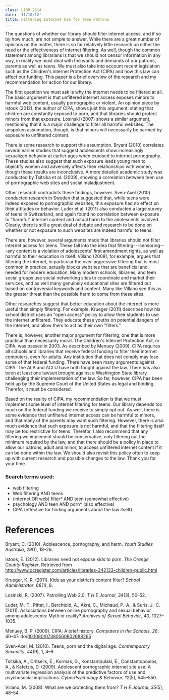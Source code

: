 ```yaml
---
class: LIBR 261A
date: '11/10/12'
title: Filtering Internet Use for Teen Patrons
...
```


The questions of whether our library should filter internet access, and
if so by how much, are not simple to answer. While there are a great
number of opinions on the matter, there is so far relatively little
research on either the need or the effectiveness of internet filtering.
As well, though the common statement among librarians is that we should
not censor information in any way, in reality we must deal with the
wants and demands of our patrons, parents as well as teens. We must also
take into account recent legislation such as the Children's internet
Protection Act (CIPA) and how this law can affect our funding. This
paper is a brief overview of the research and my recommendation for
action for our library.

The first question we must ask is why the internet needs to be filtered
at all. The basic argument is that unfiltered internet access exposes
minors to harmful web content, usually pornographic or violent. An
opinion piece by Istook (2012), the author of CIPA, shows just this
argument, stating that children are constantly exposed to porn, and that
libraries should protect minors from that exposure. Losinski (2007)
shows a similar argument, mentioning that it is a major challenge to
filter all harmful websites. The unspoken assumption, though, is that
minors will necessarily be harmed by exposure to unfiltered content.

There is some research to support this assumption. Bryant (2010)
correlates several earlier studies that suggest adolescents show
increasingly sexualized behavior at earlier ages when exposed to
internet pornography. These studies also suggest that such exposure
leads young men to objectify women and adversely affects their
relationships with women, though these results are inconclusive. A more
detailed academic study was conducted by Tsitsika et al. (2009), showing
a correlation between teen use of pornographic web sites and social
maladjustment.

Other research contradicts these findings, however. Sven-Axel (2010)
conducted research in Sweden that suggested that, while teens were
indeed exposed to pornographic websites, this exposure had no effect on
their attitudes or behavior. Luder et al. (2011) also conducted a large
survey of teens in Switzerland, and again found no correlation between
exposure to "harmful" internet content and actual harm to the
adolescents involved. Clearly, there is still a great deal of debate and
research to be done on whether or not exposure to such websites are
indeed harmful to teens.

There are, however, several arguments made that libraries should not
filter internet access for teens. These fall into the idea that
filtering---censoring---any content is a violation of adolescents' first
amendment rights, as well as harmful to their education in itself.
Villano (2008), for example, argues that filtering the internet, in
particular the over-aggressive filtering that is most common in
practice, actually blocks websites that are beneficial and needed for
modern education. Many modern schools, libraries, and teen social groups
use social networking sites to coordinate and market their services, and
as well many genuinely educational sites are filtered out based on
controversial keywords and content. Many like Villano see this as the
greater threat than the possible harm to come from these sites.

Other researches suggest that better education about the internet is
more useful than simply filtering. For example, Krueger (2011) describes
how his school district uses an "open access" policy to allow their
students to use the internet unfiltered. They educate these youths on
potential dangers of the internet, and allow them to act as their own
"filters."

There is, however, another major argument for filtering, one that is
more practical than necessarily moral. The Children's Internet
Protection Act, or CIPA, was passed in 2003. As described by Menuey
(2009), CIPA requires all schools and libraries that receive federal
funding to filter their internet computers, even for adults. Any
institution that does not comply may lose some of that federal funding.
There have been many arguments against CIPA. The ALA and ACLU have both
fought against the law. There has also been at least one lawsuit brought
against a Washington State library challenging their implementation of
the law. So far, however, CIPA has been held up by the Supreme Court of
the United States as legal and binding. Therefor, it must be considered.

Based on the reality of CIPA, my recommendation is that we must
implement some level of internet filtering for teens. Our library
depends too much on the federal funding we receive to simply opt out. As
well, there is some evidence that unfiltered internet access can be
harmful to minors, and that many of the parents may want such filtering.
However, there is also much evidence that such exposure is not harmful,
and that the filtering itself may be too restrictive for teens.
Therefor, I also recommend that any filtering we implement should be
conservative, only filtering out the minimum required by the law, and
that there should be a policy in place to allow our patrons, adult and
minor, to access unfiltered internet content if it can be done within
the law. We should also revisit this policy often to keep up with
current research and possible changes to the law. Thank you for your
time.

### Search terms used:

-   web filtering
-   Web filtering AND teens
-   (internet OR web) filter\* AND teen (somewhat effective)
-   psychology AND teen AND porn\* (also effective)
-   CIPA (effective for finding arguments about the law itself)

<div class="references">

References
==========

Bryant, C. (2010). Adolescence, pornography, and harm. *Youth Studies
Australia*, *29*(1), 18–26.

Istook, E. (2012). Libraries need not expose kids to porn. *The Orange
County Register*. Retrieved from
<http://www.ocregister.com/articles/libraries-342133-children-public.html>

Krueger, K. R. (2011). Kids as your district’s content filter? *School
Administrator*, *68*(1), 8.

Losinski, R. (2007). Patrolling Web 2.0. *T H E Journal*, *34*(3),
50–52.

Luder, M.-T., Pittet, I., Berchtold, A., Akré, C., Michaud, P.-A., &
Surís, J.-C. (2011). Associations between online pornography and sexual
behavior among adolescents: Myth or reality? *Archives of Sexual
Behavior*, *40*, 1027–1035.

Menuey, B. P. (2009). CIPA: A brief history. *Computers in the Schools*,
*26*, 40–47.
doi:[10.1080/07380560802688265](http://dx.doi.org/10.1080/07380560802688265)

Sven-Axel, M. (2010). Teens, porn and the digital age. *Comtemporary
Sexuality*, *44*(9), 1, 4–9.

Tsitsika, A., Critselis, E., Kormas, G., Konstantoulaki, E.,
Constantopoulos, A., & Kafetzis, D. (2009). Adolescent pornographic
internet site use: A multivariate regression analysis of the predictive
factors of use and psychosocial implications. *CyberPsychology &
Behavior*, *12*(5), 545–550.

Villano, M. (2008). What are we protecting them from? *T H E Journal*,
*35*(5), 48–54.

</div>
